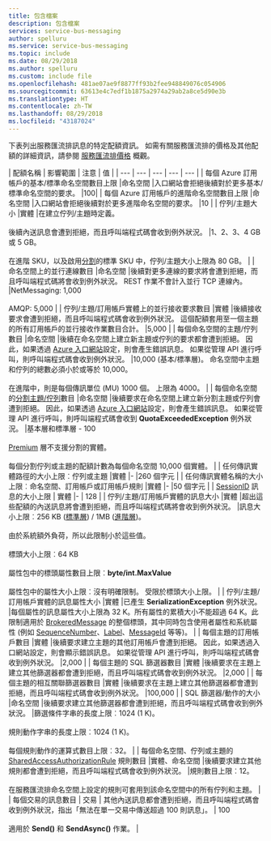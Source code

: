 ```yaml
---
title: 包含檔案
description: 包含檔案
services: service-bus-messaging
author: spelluru
ms.service: service-bus-messaging
ms.topic: include
ms.date: 08/29/2018
ms.author: spelluru
ms.custom: include file
ms.openlocfilehash: 481ae07ae9f8877ff93b2fee948849076c054906
ms.sourcegitcommit: 63613e4c7edf1b1875a2974a29ab2a8ce5d90e3b
ms.translationtype: HT
ms.contentlocale: zh-TW
ms.lasthandoff: 08/29/2018
ms.locfileid: "43187024"
---
```

下表列出服務匯流排訊息的特定配額資訊。 如需有關服務匯流排的價格及其他配額的詳細資訊，請參閱 [服務匯流排價格](https://azure.microsoft.com/pricing/details/service-bus/) 概觀。

| 配額名稱 | 影響範圍 | 注意 | 值 |
| --- | --- | --- | --- | --- |
| 每個 Azure 訂用帳戶的基本/標準命名空間數目上限 |命名空間 |入口網站會拒絕後續對於更多基本/標準命名空間的要求。 |100|
| 每個 Azure 訂用帳戶的進階命名空間數目上限 |命名空間 |入口網站會拒絕後續對於更多進階命名空間的要求。 |10 |
| 佇列/主題大小 |實體 |在建立佇列/主題時定義。 <br/><br/> 後續內送訊息會遭到拒絕，而且呼叫端程式碼會收到例外狀況。 |1、2、3、4 GB 或 5 GB。<br /><br />在進階 SKU，以及啟用[分割](/azure/service-bus-messaging/service-bus-partitioning)的標準 SKU 中，佇列/主題大小上限為 80 GB。 |
| 命名空間上的並行連線數目 |命名空間 |後續對更多連線的要求將會遭到拒絕，而且呼叫端程式碼將會收到例外狀況。 REST 作業不會計入並行 TCP 連線內。 |NetMessaging: 1,000<br /><br />AMQP: 5,000 |
| 佇列/主題/訂用帳戶實體上的並行接收要求數目 |實體 |後續接收要求會遭到拒絕，而且呼叫端程式碼會收到例外狀況。 這個配額套用至一個主題的所有訂用帳戶的並行接收作業數目合計。 |5,000 |
| 每個命名空間的主題/佇列數目 |命名空間 |後續在命名空間上建立新主題或佇列的要求都會遭到拒絕。 因此，如果透過 [Azure 入口網站][Azure portal]設定，則會產生錯誤訊息。 如果從管理 API 進行呼叫，則呼叫端程式碼會收到例外狀況。 |10,000 (基本/標準層)。 命名空間中主題和佇列的總數必須小於或等於 10,000。 <br/><br/>在進階中，則是每個傳訊單位 (MU) 1000 個。 上限為 4000。 |
| 每個命名空間的[分割主題/佇列](/azure/service-bus-messaging/service-bus-partitioning)數目 |命名空間 |後續要求在命名空間上建立新分割主題或佇列會遭到拒絕。 因此，如果透過 [Azure 入口網站][Azure portal]設定，則會產生錯誤訊息。 如果從管理 API 進行呼叫，則呼叫端程式碼會收到 **QuotaExceededException** 例外狀況。 |基本層和標準層 - 100<br/><br/>[Premium](../articles/service-bus-messaging/service-bus-premium-messaging.md) 層不支援分割的實體。<br/><br />每個分割佇列或主題的配額計數為每個命名空間 10,000 個實體。 |
| 任何傳訊實體路徑的大小上限︰佇列或主題 |實體 |- |260 個字元 |
| 任何傳訊實體名稱的大小上限︰命名空間、訂用帳戶或訂用帳戶規則 |實體 |- |50 個字元 |
| [SessionID](/dotnet/api/microsoft.azure.servicebus.message.sessionid) 訊息的大小上限 | 實體 |- | 128 |
| 佇列/主題/訂用帳戶實體的訊息大小 |實體 |超出這些配額的內送訊息將會遭到拒絕，而且呼叫端程式碼將會收到例外狀況。 |訊息大小上限︰256 KB ([標準層](../articles/service-bus-messaging/service-bus-premium-messaging.md)) / 1MB ([進階層](../articles/service-bus-messaging/service-bus-premium-messaging.md))。 <br /><br />由於系統額外負荷，所以此限制小於這些值。<br /><br />標頭大小上限︰64 KB<br /><br />屬性包中的標頭屬性數目上限︰**byte/int.MaxValue**<br /><br />屬性包中的屬性大小上限︰沒有明確限制。 受限於標頭大小上限。 |
| 佇列/主題/訂用帳戶實體的訊息屬性大小 |實體 |已產生 **SerializationException** 例外狀況。 |每個屬性的訊息屬性大小上限為 32 K。所有屬性的累積大小不能超過 64 K。此限制適用於 [BrokeredMessage](/dotnet/api/microsoft.servicebus.messaging.brokeredmessage) 的整個標頭，其中同時包含使用者屬性和系統屬性 (例如 [SequenceNumber](/dotnet/api/microsoft.servicebus.messaging.brokeredmessage.sequencenumber)、[Label](/dotnet/api/microsoft.servicebus.messaging.brokeredmessage.label)、[MessageId](/dotnet/api/microsoft.servicebus.messaging.brokeredmessage.messageid) 等等)。 |
| 每個主題的訂用帳戶數目 |實體 |後續要求建立主題的其他訂用帳戶會遭到拒絕。 因此，如果透過入口網站設定，則會顯示錯誤訊息。 如果從管理 API 進行呼叫，則呼叫端程式碼會收到例外狀況。 |2,000 |
| 每個主題的 SQL 篩選器數目 |實體 |後續要求在主題上建立其他篩選器都會遭到拒絕，而且呼叫端程式碼會收到例外狀況。 |2,000 |
| 每個主題的相互關聯篩選器數目 |實體 |後續要求在主題上建立其他篩選器都會遭到拒絕，而且呼叫端程式碼會收到例外狀況。 |100,000 |
| SQL 篩選器/動作的大小 |命名空間 |後續要求建立其他篩選器都會遭到拒絕，而且呼叫端程式碼會收到例外狀況。 |篩選條件字串的長度上限︰1024 (1 K)。<br /><br />規則動作字串的長度上限︰1024 (1 K)。<br /><br />每個規則動作的運算式數目上限︰32。 |
| 每個命名空間、佇列或主題的 [SharedAccessAuthorizationRule](/dotnet/api/microsoft.servicebus.messaging.sharedaccessauthorizationrule) 規則數目 |實體、命名空間 |後續要求建立其他規則都會遭到拒絕，而且呼叫端程式碼會收到例外狀況。 |規則數目上限︰12。 <br /><br /> 在服務匯流排命名空間上設定的規則可套用到該命名空間中的所有佇列和主題。 |
| 每個交易的訊息數目 | 交易 | 其他內送訊息都會遭到拒絕，而且呼叫端程式碼會收到例外狀況，指出「無法在單一交易中傳送超過 100 則訊息」。 | 100 <br /><br /> 適用於 **Send()** 和 **SendAsync()** 作業。 |

[Azure portal]: https://portal.azure.com
